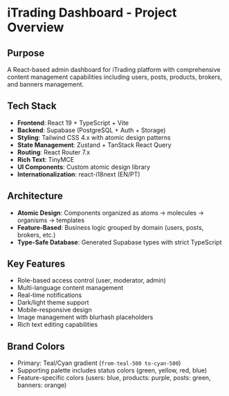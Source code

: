 # iTrading Dashboard - Project Overview

## Purpose

A React-based admin dashboard for iTrading platform with comprehensive content management capabilities including users, posts, products, brokers, and banners management.

## Tech Stack

- **Frontend**: React 19 + TypeScript + Vite
- **Backend**: Supabase (PostgreSQL + Auth + Storage)
- **Styling**: Tailwind CSS 4.x with atomic design patterns
- **State Management**: Zustand + TanStack React Query
- **Routing**: React Router 7.x
- **Rich Text**: TinyMCE
- **UI Components**: Custom atomic design library
- **Internationalization**: react-i18next (EN/PT)

## Architecture

- **Atomic Design**: Components organized as atoms → molecules → organisms → templates
- **Feature-Based**: Business logic grouped by domain (users, posts, brokers, etc.)
- **Type-Safe Database**: Generated Supabase types with strict TypeScript

## Key Features

- Role-based access control (user, moderator, admin)
- Multi-language content management
- Real-time notifications
- Dark/light theme support
- Mobile-responsive design
- Image management with blurhash placeholders
- Rich text editing capabilities

## Brand Colors

- Primary: Teal/Cyan gradient (`from-teal-500 to-cyan-500`)
- Supporting palette includes status colors (green, yellow, red, blue)
- Feature-specific colors (users: blue, products: purple, posts: green, banners: orange)

